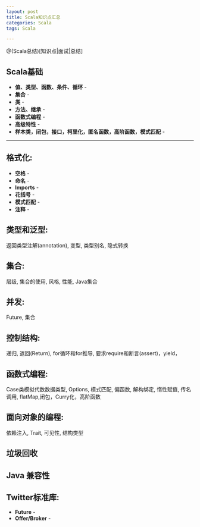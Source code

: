 ```yaml
---
layout: post
title: Scala知识点汇总
categories: Scala	
tags: Scala

---
```

@(Scala总结)[知识点|面试|总结]

## Scala基础

- **值、类型、函数、条件、循环** -
- **集合** - 
- **类** - 
- **方法、继承** -
- **函数式编程** -
- **高级特性** -
- **样本类，闭包，接口，柯里化，匿名函数，高阶函数，模式匹配** -
----------

## 格式化: 
- **空格** -
- **命名** -
- **Imports** -
- **花括号** -
- **模式匹配** -
- **注释** -
## 类型和泛型: 
返回类型注解(annotation), 变型, 类型别名, 隐式转换
## 集合: 
层级, 集合的使用, 风格, 性能, Java集合
## 并发: 
Future, 集合
## 控制结构: 
递归, 返回(Return), for循环和for推导, 要求require和断言(assert)，yield，
## 函数式编程: 
Case类模拟代数数据类型, Options, 模式匹配, 偏函数, 解构绑定, 惰性赋值, 传名调用, flatMap,闭包，Curry化，高阶函数
## 面向对象的编程: 
依赖注入, Trait, 可见性, 结构类型
## 垃圾回收
## Java 兼容性
## Twitter标准库: 
- **Future** -
- **Offer/Broker** -
